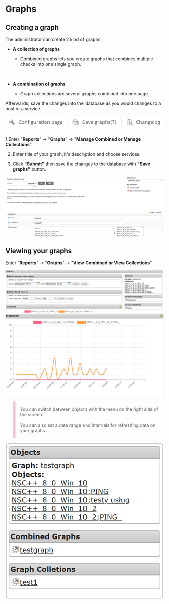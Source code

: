 # Graphs

## Creating a graph

The administrator can create 2 kind of graphs:

- **A collection of graphs**

    - Combined graphs lets you create graphs that combines multiple checks into one single graph.

<br>

- **A combination of graphs**

    - Graph collections are several graphs combined into one page.


Afterwards, save the changes into the database as you would changes to a host or a service. 

![Graphs](/media/06_00_03_01_graphs.png)

1.Enter "**Reports**" -> "**Graphs**" -> "**Manage Combined or Manage Collections**"

2. Enter title of your graph, it's description and choose services.

3. Click **"Submit"** then save the changes to the database with **"Save graphs"** button. 

![Graphs](/media/06_00_03_02_graphs.png)


## Viewing your graphs

Enter "**Reports**" -> "**Graphs**" -> "**View Combined or View Collections**"


![Graphs](/media/06_00_03_03_graphs.png)
![Graphs](/media/06_00_03_04_graphs.png)

<blockquote style="border-left: 8px solid pink; padding: 15px;">
You can switch between objects with the menu on the right side of the screen. 
<br></br>
You can also set a date range and intervals for refreshing data on your graphs. 
</blockquote>

![Graphs](/media/06_00_03_05_graphs.png)
